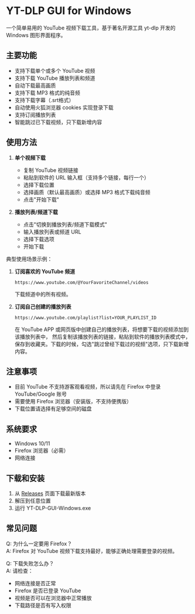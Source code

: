 # YT-DLP GUI for Windows

一个简单易用的 YouTube 视频下载工具，基于著名开源工具 yt-dlp 开发的 Windows 图形界面程序。

## 主要功能

- 支持下载单个或多个 YouTube 视频
- 支持下载 YouTube 播放列表和频道
- 自动下载最高画质
- 支持下载 MP3 格式的纯音频
- 支持下载字幕（.srt格式）
- 自动使用火狐浏览器 cookies 实现登录下载
- 支持订阅播放列表
- 智能跳过已下载视频，只下载新增内容

## 使用方法

1. **单个视频下载**
   - 复制 YouTube 视频链接
   - 粘贴到软件的 URL 输入框（支持多个链接，每行一个）
   - 选择下载位置
   - 选择画质（默认最高画质）或选择 MP3 格式下载纯音频
   - 点击"开始下载"

2. **播放列表/频道下载**
   - 点击"切换到播放列表/频道下载模式"
   - 输入播放列表或频道 URL
   - 选择下载选项
   - 开始下载


典型使用场景示例：
1. **订阅喜欢的 YouTube 频道**
   ```
   https://www.youtube.com/@YourFavoriteChannel/videos
   ```
   下载频道中的所有视频。

2. **订阅自己创建的播放列表**
   ```
   https://www.youtube.com/playlist?list=YOUR_PLAYLIST_ID
   ```
   在 YouTube APP 或网页版中创建自己的播放列表，将想要下载的视频添加到该播放列表中，
   然后复制该播放列表的链接，粘贴到软件的播放列表模式中，保存到收藏夹。下载的时候，勾选"跳过曾经下载过的视频"选项，只下载新增内容。


## 注意事项

- 目前 YouTube 不支持游客观看视频，所以请先在 Firefox 中登录 YouTube/Google 账号
- 需要使用 Firefox 浏览器（安装版，不支持便携版）
- 下载位置请选择有足够空间的磁盘

## 系统要求

- Windows 10/11
- Firefox 浏览器（必需）
- 网络连接

## 下载和安装

1. 从 [Releases](https://github.com/your-username/yt-dlp-gui-windows/releases) 页面下载最新版本
2. 解压到任意位置
3. 运行 YT-DLP-GUI-Windows.exe

## 常见问题

Q: 为什么一定要用 Firefox？  
A: Firefox 对 YouTube 视频下载支持最好，能够正确处理需要登录的视频。

Q: 下载失败怎么办？  
A: 请检查：
- 网络连接是否正常
- Firefox 是否已登录 YouTube
- 视频是否可以在浏览器中正常播放
- 下载路径是否有写入权限 